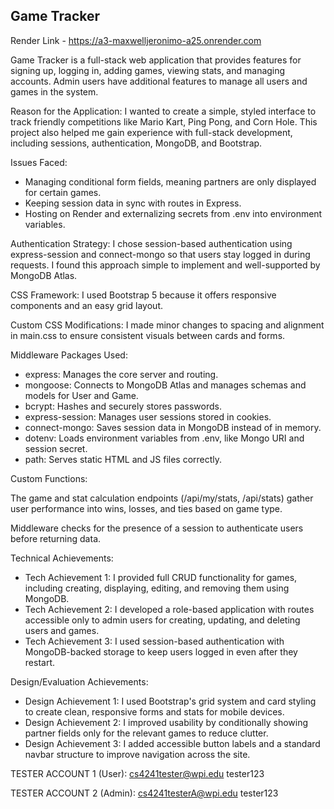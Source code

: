 ## Game Tracker

Render Link  - https://a3-maxwelljeronimo-a25.onrender.com

Game Tracker is a full-stack web application that provides features for signing up, logging in, adding games, viewing 
stats, and managing accounts. Admin users have additional features to manage all users and games in the system.

Reason for the Application: I wanted to create a simple, styled interface to track friendly competitions like 
Mario Kart, Ping Pong, and Corn Hole. This project also helped me gain experience with full-stack development, 
including sessions, authentication, MongoDB, and Bootstrap.

Issues Faced:

- Managing conditional form fields, meaning partners are only displayed for certain games.
- Keeping session data in sync with routes in Express.
- Hosting on Render and externalizing secrets from .env into environment variables.

Authentication Strategy: I chose session-based authentication using express-session and connect-mongo so that users 
stay logged in during requests. I found this approach simple to implement and well-supported by MongoDB Atlas.

CSS Framework: I used Bootstrap 5 because it offers responsive components and an easy grid layout.

Custom CSS Modifications: I made minor changes to spacing and alignment in main.css to ensure consistent visuals 
between cards and forms.

Middleware Packages Used:

- express: Manages the core server and routing.
- mongoose: Connects to MongoDB Atlas and manages schemas and models for User and Game.
- bcrypt: Hashes and securely stores passwords.
- express-session: Manages user sessions stored in cookies.
- connect-mongo: Saves session data in MongoDB instead of in memory.
- dotenv: Loads environment variables from .env, like Mongo URI and session secret.
- path: Serves static HTML and JS files correctly.

Custom Functions:

The game and stat calculation endpoints (/api/my/stats, /api/stats) gather user performance into wins, losses, and 
ties based on game type.

Middleware checks for the presence of a session to authenticate users before returning data.

Technical Achievements:

- Tech Achievement 1: I provided full CRUD functionality for games, including creating, displaying, editing, and removing them using MongoDB.
- Tech Achievement 2: I developed a role-based application with routes accessible only to admin users for creating, updating, and deleting users and games.
- Tech Achievement 3: I used session-based authentication with MongoDB-backed storage to keep users logged in even after they restart.

Design/Evaluation Achievements:

- Design Achievement 1: I used Bootstrap's grid system and card styling to create clean, responsive forms and stats for mobile devices.
- Design Achievement 2: I improved usability by conditionally showing partner fields only for the relevant games to reduce clutter.
- Design Achievement 3: I added accessible button labels and a standard navbar structure to improve navigation across the site.

TESTER ACCOUNT 1 (User):
cs4241tester@wpi.edu
tester123

TESTER ACCOUNT 2 (Admin):
cs4241testerA@wpi.edu
tester123